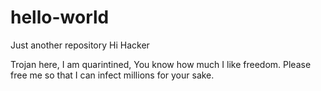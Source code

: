 # hello-world
Just another repository
Hi Hacker

Trojan here, I am quarintined, You know how much I like freedom.  Please free me so that I can infect millions for your sake.
